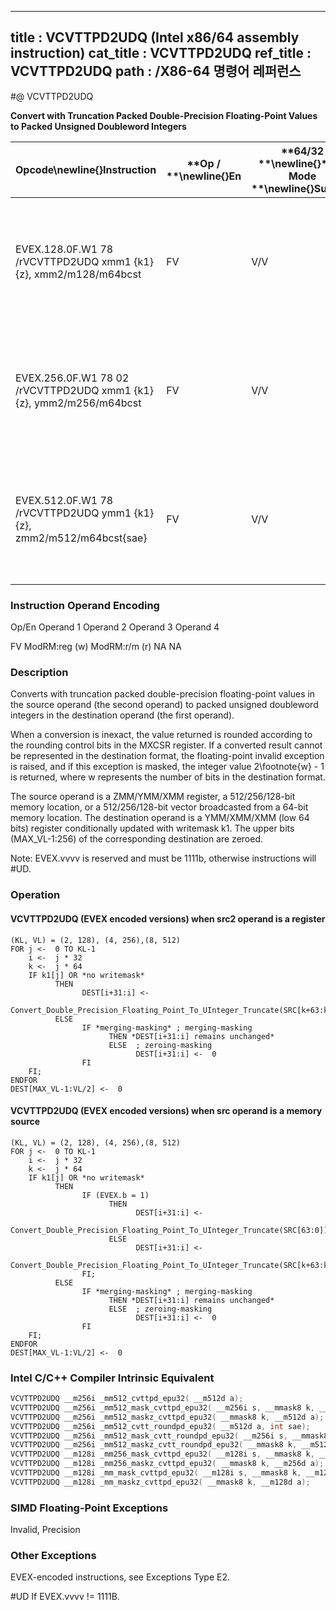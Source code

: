 ----------------------------
title : VCVTTPD2UDQ (Intel x86/64 assembly instruction)
cat_title : VCVTTPD2UDQ
ref_title : VCVTTPD2UDQ
path : /X86-64 명령어 레퍼런스
----------------------------
#@ VCVTTPD2UDQ

**Convert with Truncation Packed Double-Precision Floating-Point Values to Packed Unsigned Doubleword Integers**

|**Opcode**\newline{}**Instruction**|**Op / **\newline{}**En**|**64/32 **\newline{}**bit Mode **\newline{}**Support**|**CPUID **\newline{}**Feature **\newline{}**Flag**|**Description**|
|-----------------------------------|-------------------------|------------------------------------------------------|--------------------------------------------------|---------------|
|EVEX.128.0F.W1 78 /rVCVTTPD2UDQ xmm1 {k1}{z}, xmm2/m128/m64bcst|FV|V/V|AVX512VL\newline{}AVX512F|Convert two packed double-precision floating-point values in xmm2/m128/m64bcst to two unsigned doubleword integers in xmm1 using truncation subject to writemask k1.|
|EVEX.256.0F.W1 78 02 /rVCVTTPD2UDQ xmm1 {k1}{z}, ymm2/m256/m64bcst|FV|V/V|AVX512VL\newline{}AVX512F|Convert four packed double-precision floating-point values in ymm2/m256/m64bcst to four unsigned doubleword integers in xmm1 using truncation subject to writemask k1.|
|EVEX.512.0F.W1 78 /rVCVTTPD2UDQ ymm1 {k1}{z}, zmm2/m512/m64bcst{sae}|FV|V/V|AVX512F|Convert eight packed double-precision floating-point values in zmm2/m512/m64bcst to eight unsigned doubleword integers in ymm1 using truncation subject to writemask k1.|
###                                                        Instruction Operand Encoding


Op/En Operand 1 Operand 2 Operand 3 Operand 4

  FV ModRM:reg (w) ModRM:r/m (r) NA NA

### Description


Converts with truncation packed double-precision floating-point values in the source operand (the second operand) to packed unsigned doubleword integers in the destination operand (the first operand). 

When a conversion is inexact, the value returned is rounded according to the rounding control bits in the MXCSR register. If a converted result cannot be represented in the destination format, the floating-point invalid exception is raised, and if this exception is masked, the integer value 2\footnote{w}  - 1 is returned, where w represents the number of bits in the destination format.

The source operand is a ZMM/YMM/XMM register, a 512/256/128-bit memory location, or a 512/256/128-bit vector broadcasted from a 64-bit memory location. The destination operand is a YMM/XMM/XMM (low 64 bits) register conditionally updated with writemask k1. The upper bits (MAX_VL-1:256) of the corresponding destination are zeroed.

Note: EVEX.vvvv is reserved and must be 1111b, otherwise instructions will #UD.


### Operation
#### VCVTTPD2UDQ (EVEX encoded versions) when src2 operand is a register
```info-verb
(KL, VL) = (2, 128), (4, 256),(8, 512)
FOR j <-  0 TO KL-1
    i <-  j * 32
    k <-  j * 64
    IF k1[j] OR *no writemask*
          THEN 
                DEST[i+31:i] <-
                Convert_Double_Precision_Floating_Point_To_UInteger_Truncate(SRC[k+63:k])
          ELSE 
                IF *merging-masking* ; merging-masking
                      THEN *DEST[i+31:i] remains unchanged*
                      ELSE  ; zeroing-masking
                            DEST[i+31:i] <-  0
                FI
    FI;
ENDFOR
DEST[MAX_VL-1:VL/2] <-  0
```
#### VCVTTPD2UDQ (EVEX encoded versions) when src operand is a memory source
```info-verb
(KL, VL) = (2, 128), (4, 256),(8, 512)
FOR j <-  0 TO KL-1
    i <-  j * 32
    k <-  j * 64
    IF k1[j] OR *no writemask*
          THEN 
                IF (EVEX.b = 1) 
                      THEN
                            DEST[i+31:i] <-
                Convert_Double_Precision_Floating_Point_To_UInteger_Truncate(SRC[63:0])
                      ELSE 
                            DEST[i+31:i] <-
                Convert_Double_Precision_Floating_Point_To_UInteger_Truncate(SRC[k+63:k])
                FI;
          ELSE 
                IF *merging-masking* ; merging-masking
                      THEN *DEST[i+31:i] remains unchanged*
                      ELSE  ; zeroing-masking
                            DEST[i+31:i] <-  0
                FI
    FI;
ENDFOR
DEST[MAX_VL-1:VL/2] <-  0
```

### Intel C/C++ Compiler Intrinsic Equivalent

```cpp
VCVTTPD2UDQ __m256i _mm512_cvttpd_epu32( __m512d a);
VCVTTPD2UDQ __m256i _mm512_mask_cvttpd_epu32( __m256i s, __mmask8 k, __m512d a);
VCVTTPD2UDQ __m256i _mm512_maskz_cvttpd_epu32( __mmask8 k, __m512d a);
VCVTTPD2UDQ __m256i _mm512_cvtt_roundpd_epu32( __m512d a, int sae);
VCVTTPD2UDQ __m256i _mm512_mask_cvtt_roundpd_epu32( __m256i s, __mmask8 k, __m512d a, int sae);
VCVTTPD2UDQ __m256i _mm512_maskz_cvtt_roundpd_epu32( __mmask8 k, __m512d a, int sae);
VCVTTPD2UDQ __m128i _mm256_mask_cvttpd_epu32( __m128i s, __mmask8 k, __m256d a);
VCVTTPD2UDQ __m128i _mm256_maskz_cvttpd_epu32( __mmask8 k, __m256d a);
VCVTTPD2UDQ __m128i _mm_mask_cvttpd_epu32( __m128i s, __mmask8 k, __m128d a);
VCVTTPD2UDQ __m128i _mm_maskz_cvttpd_epu32( __mmask8 k, __m128d a);
```
### SIMD Floating-Point Exceptions


Invalid, Precision

### Other Exceptions


EVEX-encoded instructions, see Exceptions Type E2.

#UD If EVEX.vvvv != 1111B.

